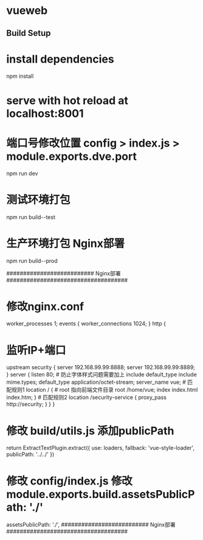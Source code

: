 # vueweb


## Build Setup

# install dependencies
npm install

# serve with hot reload at localhost:8001
# 端口号修改位置 config > index.js > module.exports.dve.port
npm run dev

# 测试环境打包
npm run build--test

# 生产环境打包 Nginx部署
npm run build--prod

########################## Nginx部署 ####################################
# 修改nginx.conf
worker_processes 1;
events {
  worker_connections 1024;
}
http {
  # 监听IP+端口
  upstream security {
    server 192.168.99.99:8888;
    server 192.168.99.99:8889;
  }
  server {
    listen 80;
    # 防止字体样式问题需要加上 include default_type
    include mime.types;
    default_type  application/octet-stream;
    server_name vue;
    # 匹配规则1
    location / {
      # root 指向前端文件目录
      root /home/vue;
      index index.html index.htm;
    }
    # 匹配规则2
    location /security-service {
      proxy_pass http://security;
    }
  }
}
# 修改 build/utils.js 添加publicPath
return ExtractTextPlugin.extract({
  use: loaders,
  fallback: 'vue-style-loader',
  publicPath: '../../'
})
# 修改 config/index.js 修改module.exports.build.assetsPublicPath: './'
assetsPublicPath: './',
########################## Nginx部署 ####################################
